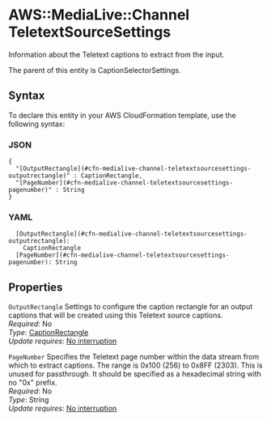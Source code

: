 # AWS::MediaLive::Channel TeletextSourceSettings<a name="aws-properties-medialive-channel-teletextsourcesettings"></a>

Information about the Teletext captions to extract from the input\.

The parent of this entity is CaptionSelectorSettings\.

## Syntax<a name="aws-properties-medialive-channel-teletextsourcesettings-syntax"></a>

To declare this entity in your AWS CloudFormation template, use the following syntax:

### JSON<a name="aws-properties-medialive-channel-teletextsourcesettings-syntax.json"></a>

```
{
  "[OutputRectangle](#cfn-medialive-channel-teletextsourcesettings-outputrectangle)" : CaptionRectangle,
  "[PageNumber](#cfn-medialive-channel-teletextsourcesettings-pagenumber)" : String
}
```

### YAML<a name="aws-properties-medialive-channel-teletextsourcesettings-syntax.yaml"></a>

```
  [OutputRectangle](#cfn-medialive-channel-teletextsourcesettings-outputrectangle):
    CaptionRectangle
  [PageNumber](#cfn-medialive-channel-teletextsourcesettings-pagenumber): String
```

## Properties<a name="aws-properties-medialive-channel-teletextsourcesettings-properties"></a>

`OutputRectangle` <a name="cfn-medialive-channel-teletextsourcesettings-outputrectangle"></a>
Settings to configure the caption rectangle for an output captions that will be created using this Teletext source captions\.  
_Required_: No  
_Type_: [CaptionRectangle](aws-properties-medialive-channel-captionrectangle.md)  
_Update requires_: [No interruption](https://docs.aws.amazon.com/AWSCloudFormation/latest/UserGuide/using-cfn-updating-stacks-update-behaviors.html#update-no-interrupt)

`PageNumber` <a name="cfn-medialive-channel-teletextsourcesettings-pagenumber"></a>
Specifies the Teletext page number within the data stream from which to extract captions\. The range is 0x100 \(256\) to 0x8FF \(2303\)\. This is unused for passthrough\. It should be specified as a hexadecimal string with no "0x" prefix\.  
_Required_: No  
_Type_: String  
_Update requires_: [No interruption](https://docs.aws.amazon.com/AWSCloudFormation/latest/UserGuide/using-cfn-updating-stacks-update-behaviors.html#update-no-interrupt)
